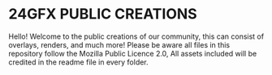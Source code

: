 # 24GFX PUBLIC CREATIONS
Hello! Welcome to the public creations of our community, this can consist of overlays, renders, and much more! Please be aware all files in this repository follow the Mozilla Public Licence 2.0, All assets included will be credited in the readme file in every folder.
